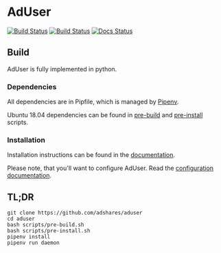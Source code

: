 # AdUser
[![Build Status](https://travis-ci.org/adshares/aduser.svg?branch=master)](https://travis-ci.org/adshares/aduser)
[![Build Status](https://sonarcloud.io/api/project_badges/measure?project=adshares-aduser&metric=alert_status)](https://sonarcloud.io/dashboard?id=adshares-aduser)
[![Docs Status](https://readthedocs.org/projects/adshares-aduser/badge/?version=latest)](http://adshares-aduser.readthedocs.io/en/latest/)
## Build
AdUser is fully implemented in python.

### Dependencies

All dependencies are in Pipfile, which is managed by [Pipenv](https://pipenv.readthedocs.io/en/latest/).

Ubuntu 18.04 dependencies can be found in [pre-build](scripts/pre-build.sh) and [pre-install](scripts/pre-install.sh) scripts.

### Installation

Installation instructions can be found in the [documentation](https://adshares-aduser.readthedocs.io/en/latest/).

Please note, that you'll want to configure AdUser. Read the [configuration documentation](https://adshares-aduser.readthedocs.io/en/latest/config.html).

## TL;DR  
```
git clone https://github.com/adshares/aduser
cd aduser
bash scripts/pre-build.sh
bash scripts/pre-install.sh
pipenv install
pipenv run daemon
```
